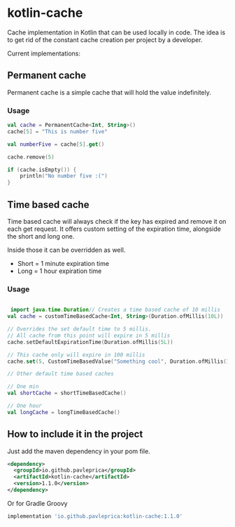 # kotlin-cache

Cache implementation in Kotlin that can be used locally in code.
The idea is to get rid of the constant cache creation per project by a developer.

Current implementations:

## Permanent cache
Permanent cache is a simple cache that will hold the value indefinitely.

### Usage
```kotlin
val cache = PermanentCache<Int, String>()
cache[5] = "This is number five"

val numberFive = cache[5].get()

cache.remove(5)

if (cache.isEmpty()) {
    println("No number five :(")
}
```

## Time based cache
Time based cache will always check if the key has expired and remove it on each
get request. It offers custom setting of the expiration time, alongside the short and long one.

Inside those it can be overridden as well.
- Short = 1 minute expiration time
- Long = 1 hour expiration time

### Usage

```kotlin

 import java.time.Duration// Creates a time based cache of 10 millis
val cache = customTimeBasedCache<Int, String>(Duration.ofMillis(10L))

// Overrides the set default time to 5 millis.
// All cache from this point will expire in 5 millis
cache.setDefaultExpirationTime(Duration.ofMillis(5L))

// This cache only will expire in 100 millis
cache.set(5, CustomTimeBasedValue("Something cool", Duration.ofMillis(100L)))

// Other default time based caches

// One min
val shortCache = shortTimeBasedCache()

// One hour
val longCache = longTimeBasedCache()
```

## How to include it in the project

Just add the maven dependency in your pom file.

```xml
<dependency>
  <groupId>io.github.pavleprica</groupId>
  <artifactId>kotlin-cache</artifactId>
  <version>1.1.0</version>
</dependency>
```

Or for Gradle Groovy

```groovy
implementation 'io.github.pavleprica:kotlin-cache:1.1.0'
```